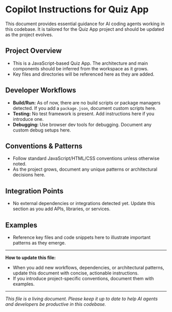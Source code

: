 # Copilot Instructions for Quiz App

This document provides essential guidance for AI coding agents working in this codebase. It is tailored for the Quiz App project and should be updated as the project evolves.

## Project Overview
- This is a JavaScript-based Quiz App. The architecture and main components should be inferred from the workspace as it grows.
- Key files and directories will be referenced here as they are added.

## Developer Workflows
- **Build/Run:** As of now, there are no build scripts or package managers detected. If you add a `package.json`, document custom scripts here.
- **Testing:** No test framework is present. Add instructions here if you introduce one.
- **Debugging:** Use browser dev tools for debugging. Document any custom debug setups here.

## Conventions & Patterns
- Follow standard JavaScript/HTML/CSS conventions unless otherwise noted.
- As the project grows, document any unique patterns or architectural decisions here.

## Integration Points
- No external dependencies or integrations detected yet. Update this section as you add APIs, libraries, or services.

## Examples
- Reference key files and code snippets here to illustrate important patterns as they emerge.

---

**How to update this file:**
- When you add new workflows, dependencies, or architectural patterns, update this document with concise, actionable instructions.
- If you introduce project-specific conventions, document them with examples.

---

*This file is a living document. Please keep it up to date to help AI agents and developers be productive in this codebase.*
